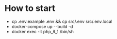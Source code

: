 <h1>How to start</h1>

<ul>
    <li>cp .env.example .env && cp src/.env src/.env.local</li>
    <li>docker-compose up --build -d</li>
    <li>docker exec -it php_8_1 /bin/sh</li>
</ul>